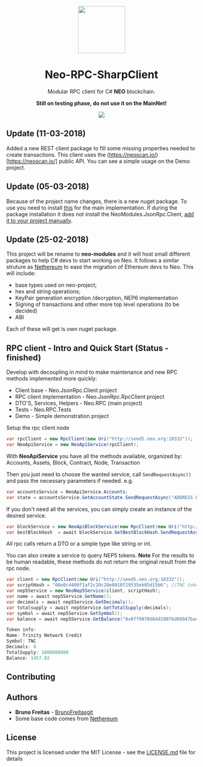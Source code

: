<p align="center">
  <img
    src="http://res.cloudinary.com/vidsy/image/upload/v1503160820/CoZ_Icon_DARKBLUE_200x178px_oq0gxm.png"
    width="125px;">
</p>

<h1 align="center">Neo-RPC-SharpClient</h1>

<p align="center">
  Modular RPC client for C# <b>NEO</b> blockchain.
</p>

<p align="center">
  <b>Still on testing phase, do not use it on the MainNet!</b>
</p>
<p align="center">
<a href="https://www.nuget.org/packages/NeoModules.RPC/1.0.5">
    <img src="https://img.shields.io/badge/nuget-1.0.5-green.svg"></a>
</p>


## Update (11-03-2018)
Added a new REST client package to fill some missing properties needed to create transactions. This client uses the (https://neoscan.io/)[https://neoscan.io/] public API. You can see a simple usage on the Demo project.


## Update (05-03-2018)
Because of the project name changes, there is a new nuget package. To use you need to install [this](https://www.nuget.org/packages/NeoModules.RPC) for the main implementation. If during the package installation it does not install the NeoModules.JsonRpc.Client, [add it to your project manually](https://www.nuget.org/packages/NeoModules.JsonRpc.Client/).


## Update (25-02-2018)
This project will be rename to **neo-modules** and it will host small different packages to help C# devs to start working on Neo. It follows a similar struture as [Nethereum](https://github.com/Nethereum/Nethereum) to ease the migration of Ethereum devs to Neo. This will include: 
  * base types used on neo-project;
  * hex and string operations;
  * KeyPair generation encryption /decryption, NEP6 implementation
  * Signing of transactions and other more top level operations (to be decided)
  * ABI

Each of these will get is own nuget package.  
  


## RPC client - Intro and Quick Start (Status - finished)

Develop with decoupling in mind to make maintenance and new RPC methods implemented more quickly:

* Client base - Neo.JsonRpc.Client project
* RPC client implementation - Neo.JsonRpc.RpcClient project
* DTO'S, Services, Helpers - Neo.RPC (main project)
* Tests - Neo.RPC.Tests
* Demo - Simple demonstration project

Setup the rpc client node

```C#
var rpcClient = new RpcClient(new Uri("http://seed5.neo.org:10332"));
var NeoApiService = new NeoApiService(rpcClient);
```

With **NeoApiService** you have all the methods available, organized by:
Accounts,
Assets,
Block,
Contract,
Node,
Transaction

Then you just need to choose the wanted service, call ```SendRequestAsync()``` and pass the necessary parameters if needed.
e.g.

```C#
var accountsService = NeoApiService.Accounts;
var state = accountsService.GetAccountState.SendRequestAsync("ADDRESS HERE");
```

If you don't need all the services, you can simply create an instance of the desired service.

```C#
var blockService = new NeoApiBlockService(new RpcClient(new Uri("http://seed5.neo.org:10332")));
var bestBlockHash  = await blockService.GetBestBlockHash.SendRequestAsync();
```

All rpc calls return a DTO or a simple type like string or int.

You can also create a service to query NEP5 tokens. 
**Note** For the results to be human readable, these methods do not return the original result from the rpc node.

```C#
var client = new RpcClient(new Uri("http://seed5.neo.org:10332"));
var scriptHash = "08e8c4400f1af2c20c28e0018f29535eb85d15b6"; //TNC token
var nep5Service = new NeoNep5Service(client, scriptHash);
var name = await nep5Service.GetName();
var decimals = await nep5Service.GetDecimals();
var totalsupply = await nep5Service.GetTotalSupply(decimals);
var symbol = await nep5Service.GetSymbol();
var balance = await nep5Service.GetBalance("0x0ff9070d64d19076d08947ba4a82b72709f30baf", decimals);

Token info: 
Name: Trinity Network Credit 
Symbol: TNC 
Decimals: 8 
TotalSupply: 1000000000 
Balance: 1457.82
```

## Contributing


## Authors

* **Bruno Freitas** - [BrunoFreitasgit](https://github.com/BrunoFreitasgit)
* Some base code comes from [Nethereum](https://github.com/Nethereum/Nethereum)

## License

This project is licensed under the MIT License - see the [LICENSE.md](https://github.com/BrunoFreitasgit/Neo-RPC-SharpClient/blob/master/LICENSE) file for details
